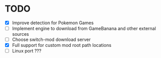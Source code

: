 # TODO
- [X] Improve detection for Pokemon Games
- [ ] Implement engine to download from GameBanana and other external sources 
- [ ] Choose switch-mod download server
- [X] Full support for custom mod root path locations
- [ ] Linux port ???
